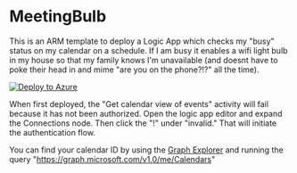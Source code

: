 # MeetingBulb

This is an ARM template to deploy a Logic App which checks my "busy" status on my calendar on a schedule. If I am busy it enables a wifi light bulb in my house so that my family knows I'm unavailable (and doesnt have to poke their head in and mime "are you on the phone?!?" all the time). 

[![Deploy to Azure](http://azuredeploy.net/deploybutton.png)](https://azuredeploy.net/)

When first deployed, the "Get calendar view of events" activity will fail because it has not been authorized. Open the logic app editor and expand the Connections node. Then click the "!" under "invalid." That will initiate the authentication flow.

You can find your calendar ID by using the [Graph Explorer](https://developer.microsoft.com/en-us/graph/graph-explorer) and running the query "https://graph.microsoft.com/v1.0/me/Calendars"
